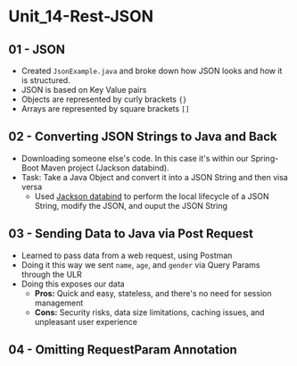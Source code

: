 # Unit_14-Rest-JSON

## 01 - JSON
- Created `JsonExample.java` and broke down how JSON looks and how it is structured.
- JSON is based on Key Value pairs
- Objects are represented by curly brackets `{}`
- Arrays are represented by square brackets `[]`

## 02 - Converting JSON Strings to Java and Back
- Downloading someone else's code. In this case it's within our Spring-Boot Maven project (Jackson databind).
- Task: Take a Java Object and convert it into a JSON String and then visa versa
   - Used [Jackson databind](https://mvnrepository.com/artifact/com.fasterxml.jackson.core/jackson-databind) to perform the local lifecycle of a JSON String, modify the JSON, and ouput the JSON String

## 03 - Sending Data to Java via Post Request
- Learned to pass data from a web request, using Postman
- Doing it this way we sent `name`, `age`, and `gender` via Query Params through the ULR
- Doing this exposes our data
  - **Pros:** Quick and easy, stateless, and there's no need for session management
  - **Cons:** Security risks, data size limitations, caching issues, and unpleasant user experience 


## 04 - Omitting RequestParam Annotation